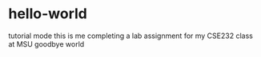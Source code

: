 # hello-world
tutorial mode
this is me completing a lab assignment for my CSE232 class at MSU
goodbye world
